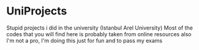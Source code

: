 # UniProjects
Stupid projects i did in the university (Istanbul Arel University)
Most of the codes that you will find here is probably taken from online resources 
also I'm not a pro, I'm doing this just for fun and to pass my exams
